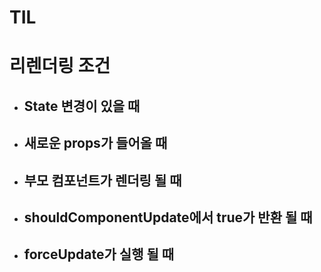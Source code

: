 # TIL

# 리렌더링 조건

-   ## State 변경이 있을 때

-   ## 새로운 props가 들어올 때

-   ## 부모 컴포넌트가 렌더링 될 때

-   ## shouldComponentUpdate에서 true가 반환 될 때

-   ## forceUpdate가 실행 될 때
